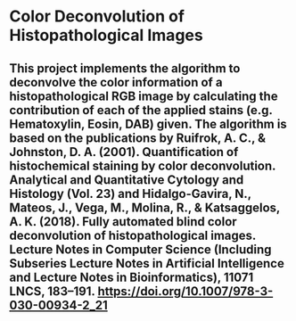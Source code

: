# Color Deconvolution of Histopathological Images
This project implements the algorithm to deconvolve the color information of a histopathological RGB image by calculating the contribution of each of the applied stains (e.g. Hematoxylin, Eosin, DAB) given. The algorithm is based on the publications by Ruifrok, A. C., & Johnston, D. A. (2001). Quantification of histochemical staining by color deconvolution. Analytical and Quantitative Cytology and Histology (Vol. 23) and Hidalgo-Gavira, N., Mateos, J., Vega, M., Molina, R., & Katsaggelos, A.
K. (2018). Fully automated blind color deconvolution of
histopathological images. Lecture Notes in Computer Science (Including
Subseries Lecture Notes in Artificial Intelligence and Lecture Notes in
Bioinformatics), 11071 LNCS, 183–191.
https://doi.org/10.1007/978-3-030-00934-2_21
---


